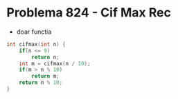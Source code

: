 # Problema 824 - Cif Max Rec
- doar functia
```c++
int cifmax(int n) {
    if(n <= 9) 
        return n;
    int m = cifmax(n / 10);
    if(m > n % 10)
        return m;
    return n % 10;
} 
```

